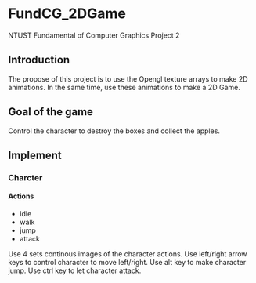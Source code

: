 # FundCG_2DGame
NTUST Fundamental of Computer Graphics Project 2

## Introduction
The propose of this project is to use the Opengl texture arrays to make 2D animations. In the same time, use these animations to make a 2D Game.

## Goal of the game
Control the character to destroy the boxes and collect the apples. 

## Implement

### Charcter

#### Actions
- idle
- walk
- jump
- attack

Use 4 sets continous images of the character actions. Use left/right arrow keys to control character to move left/right. Use alt key to make character jump. Use ctrl key to let character attack.
